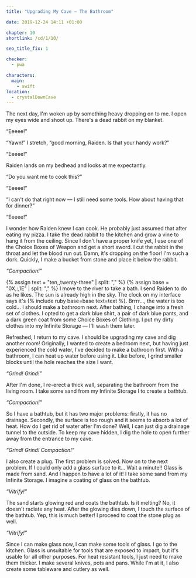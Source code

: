 ```yaml
---
title: "Upgrading My Cave — The Bathroom"

date: 2019-12-24 14:11 +01:00

chapter: 10
shortlink: /cd/1/10/

seo_title_fix: 1

checker:
  - pwa

characters:
  main:
    - swift
location:
  - crystalDownCave
---
```

The next day, I'm woken up by something heavy dropping on to me.
I open my eyes wide and shoot up.
There's a dead rabbit on my blanket.

“Eeeee!”

“Yawn!” I stretch, “good morning, Raiden.
Is that your handy work?”

“Eeeee!”

Raiden lands on my bedhead and looks at me expectantly.

“Do you want me to cook this?”

“Eeeee!”

“I can't do that right now — I still need some tools. How about having that for dinner?”

“Eeeee!”

I wonder how Raiden knew I can cook.
He probably just assumed that after eating my pizza.
I take the dead rabbit to the kitchen and grow a vine to hang it from the ceiling.
Since I don't have a proper knife yet, I use one of the Choice Boxes of Weapon and get a short sword.
I cut the rabbit in the throat and let the blood run out.
Damn, it's dropping on the floor! I'm such a dork.
Quickly, I make a bucket from stone and place it below the rabbit.

*“Compaction!”*

{% assign text = "ten,,twenty-three" | split: "," %} {% assign base = "0X,:,1E" | split: "," %}
I move to the river to take a bath.
I send Raiden to do as he likes.
The sun is already high in the sky.
The clock on my interface says it's {% include ruby base=base text=text %}.
Brrrr…, the water is too cold… I should make a bathroom next.
After bathing, I change into a fresh set of clothes.
I opted to get a dark blue shirt, a pair of dark blue pants, and a dark green coat from some Choice Boxes of Clothing.
I put my dirty clothes into my Infinite Storage — I'll wash them later.

Refreshed, I return to my cave.
I should be upgrading my cave and dig another room!
Originally, I wanted to create a bedroom next, but having just experienced the cold water, I've decided to make a bathroom first.
With a bathroom, I can heat up water before using it.
Like before, I grind smaller blocks until the hole reaches the size I want.

*“Grind! Grind!”*

After I'm done, I re-erect a thick wall, separating the bathroom from the living room.
I take some sand from my Infinite Storage I to create a bathtub.

*“Compaction!”*

So I have a bathtub, but it has two major problems: firstly, it has no drainage.
Secondly, the surface is too rough and it seems to absorb a lot of heat.
How do I get rid of water after I'm done?
Well, I can just dig a drainage tunnel to the outside.
To keep my cave hidden, I dig the hole to open further away from the entrance to my cave.

*“Grind! Grind! Compaction!”*

I also create a plug. The first problem is solved.
Now on to the next problem.
If I could only add a glass surface to it…
Wait a minute!!
Glass is made from sand. And I happen to have a lot of it!
I take some sand from my Infinite Storage.
I imagine a coating of glass on the bathtub.

*“Vitrify!”*

The sand starts glowing red and coats the bathtub.
Is it melting?
No, it doesn't radiate any heat.
After the glowing dies down, I touch the surface of the bathtub.
Yep, this is much better!
I proceed to coat the stone plug as well.

*“Vitrify!”*

Since I can make glass now, I can make some tools of glass.
I go to the kitchen.
Glass is unsuitable for tools that are exposed to impact, but it's usable for all other purposes.
For heat resistant tools, I just need to make them thicker.
I make several knives, pots and pans.
While I'm at it, I also create some tableware and cutlery as well.
